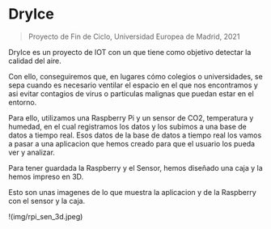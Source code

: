 # DryIce

> Proyecto de Fin de Ciclo, Universidad Europea de Madrid, 2021

DryIce es un proyecto de IOT con un que tiene como objetivo detectar la calidad del aire.

Con ello, conseguiremos que, en lugares cómo colegios o universidades, se sepa cuando es necesario ventilar el espacio en el que nos encontramos y asi evitar contagios de virus o particulas malignas que puedan estar en el entorno.

Para ello, utilizamos una Raspberry Pi y un sensor de CO2, temperatura y humedad, en el cual registramos los datos y los subimos a una base de datos a tiempo real. Esos datos de la base de datos a tiempo real los vamos a pasar a una aplicacion que hemos creado para que el usuario los pueda ver y analizar.

Para tener guardada la Raspberry y el Sensor, hemos diseñado una caja y la hemos impreso en 3D.

Esto son unas imagenes de lo que muestra la aplicacion y de la Raspberry con el sensor y la caja.

!(img/rpi_sen_3d.jpeg)
